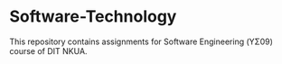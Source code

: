 # Software-Technology
This repository contains assignments for Software Engineering (ΥΣ09) course of DIT NKUA.
